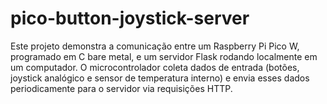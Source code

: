 # pico-button-joystick-server
Este projeto demonstra a comunicação entre um Raspberry Pi Pico W, programado em C bare metal, e um servidor Flask rodando localmente em um computador. O microcontrolador coleta dados de entrada (botões, joystick analógico e sensor de temperatura interno) e envia esses dados periodicamente para o servidor via requisições HTTP.
